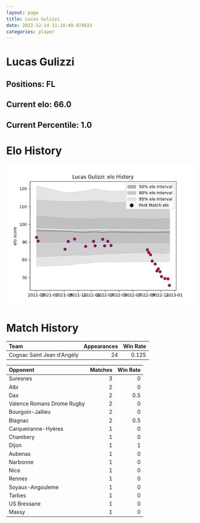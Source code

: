 ```yaml
---  
layout: page  
title: Lucas Gulizzi  
date: 2022-12-14 11:18:49.974933  
categories: player  
---
```

# Lucas Gulizzi

## Positions: FL

## Current elo: 66.0

## Current Percentile: 1.0

# Elo History


![elo history](history_LucasGulizzi.png)
# Match History


| Team                       |   Appearances |   Win Rate |
|:---------------------------|--------------:|-----------:|
| Cognac Saint Jean d'Angély |            24 |      0.125 |

| Opponent                   |   Matches |   Win Rate |
|:---------------------------|----------:|-----------:|
| Suresnes                   |         3 |        0   |
| Albi                       |         2 |        0   |
| Dax                        |         2 |        0.5 |
| Valence Romans Drome Rugby |         2 |        0   |
| Bourgoin-Jallieu           |         2 |        0   |
| Blagnac                    |         2 |        0.5 |
| Carqueiranne-Hyères        |         1 |        0   |
| Chambery                   |         1 |        0   |
| Dijon                      |         1 |        1   |
| Aubenas                    |         1 |        0   |
| Narbonne                   |         1 |        0   |
| Nice                       |         1 |        0   |
| Rennes                     |         1 |        0   |
| Soyaux-Angouleme           |         1 |        0   |
| Tarbes                     |         1 |        0   |
| US Bressane                |         1 |        0   |
| Massy                      |         1 |        0   |